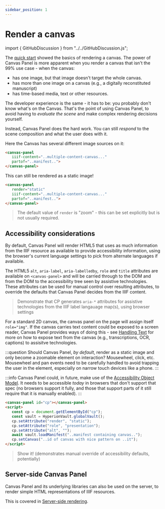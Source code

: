 ```yaml
---
sidebar_position: 1
---
```


# Render a canvas

import { GitHubDiscussion } from "../../GitHubDiscussion.js";

The [quick start](../intro) showed the basics of rendering a canvas. The power of Canvas Panel is more apparent when you render a canvas that isn't the 99% use case - when the canvas:

 - has one image, but that image doesn't target the whole canvas.
 - has more than one image on a canvas (e.g., a digitally reconstituted manuscript)
 - has time-based media, text or other resources.

The developer experience is the same - it has to be: you probably don't know what's on the Canvas. That's the point of using Canvas Panel, to avoid having to _evaluate the scene_ and make complex rendering decisions yourself. 

Instead, Canvas Panel does the hard work. You can still _respond_ to the scene composition and what the user does with it.

Here the Canvas has several different image sources on it:

<!-- TODO: GH-71 -->
```html
<canvas-panel
   iiif-content="..multiple-content-canvas..."
   partof="..manifest..">
</canvas-panel>
```

This can still be rendered as a static image!

<!-- TODO: GH-71, GH-56 -->
```html
<canvas-panel
   render="static"
   iiif-content="..multiple-content-canvas..."
   partof="..manifest..">
</canvas-panel>
```

<!-- TODO GH-55 (task) -->
> The default value of `render` is "zoom" - this can be set explicitly but is not usually required.

## Accessibility considerations

By default, Canvas Panel will render HTML5 that uses as much information from the IIIF resource as available to provide accessibility information, using the browser's current language settings to pick from alternate languages if available.

<!-- TODO: GH-91 -->
The HTML5 `alt`, `aria-label`, `aria-labelledby`, `role` and `title` attributes are available on `<canvas-panel>` and will be carried through to the DOM and from the DOM to the accessibility tree seen by assistive technologies. These attributes can be used for manual control over resulting attributes, to override the defaults that Canvas Panel decides from the IIIF content.

<!-- TODO: GH-91 -->
> Demonstrate that CP generates `aria-*` attributes for assistive technologies from the IIIF label langauage map(s), using browser settings

For a standard 2D canvas, the canvas panel on the page will assign itself `role="img"`. If the canvas carries text content could be exposed to a screen reader, Canvas Panel provides ways of doing this - see [Handling Text](./handling-text) for more on how to expose text from the canvas (e.g., transcriptions, OCR, captions) to assisitve technologies.

:::question
Should Canvas Panel, _by default_, render as a static image and only become a zoomable element on interaction? Mousewheel, click, etc. Mousewheel and pan events need to be carefully handled to avoid trapping the user in the element, especially on narrow touch devices like a phone. <!-- TODO: GH-78 -->
:::

:::info
Canvas Panel could, in future, make use of the [Accessibility Object Model](https://wicg.github.io/aom/explainer.html). It needs to be accessible _today_ in browsers that don't support that spec (no browsers support it fully, and those that support parts of it still require that it is manually enabled).
:::

<!-- TODO: GH-91 -->
```html title="Telling assistive technologies that the canvas is a decorative element"
<canvas-panel id="cp"></canvas-panel>
<script>
   const cp = document.getElementById("cp");
   const vault = HyperionVault.globalVault();
   cp.setAttribute("render", "static");
   cp.setAttribute("role", "presentation");
   cp.setAttribute("alt", "");
   await vault.loadManifest("..manifest containing canvas..");
   cp.setCanvas("..id of canvas with nice pattern on ..it");
</script>  
```

> Show it! (demonstrates manual override of accessibility defaults, potentially)

## Server-side Canvas Panel

Canvas Panel and its underlying libraries can also be used on the server, to render simple HTML representations of IIIF resources.

This is covered in [Server-side rendering](../../docs/applications/server-side).

<GitHubDiscussion ghid="1" />
